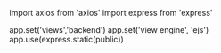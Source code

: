 import axios from 'axios'
import express from 'express'

app.set('views','backend')
app.set('view engine', 'ejs')
app.use(express.static(public))
